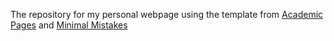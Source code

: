 The repository for my personal webpage using the template from [Academic Pages](academicpages/academicpages.github.io) and [Minimal Mistakes](https://github.com/mmistakes/minimal-mistakes)
